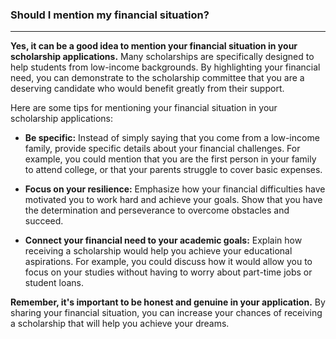 
### Should I mention my financial situation?
---
**Yes, it can be a good idea to mention your financial situation in your scholarship applications.** Many scholarships are specifically designed to help students from low-income backgrounds. By highlighting your financial need, you can demonstrate to the scholarship committee that you are a deserving candidate who would benefit greatly from their support.

Here are some tips for mentioning your financial situation in your scholarship applications:

- **Be specific:** Instead of simply saying that you come from a low-income family, provide specific details about your financial challenges. For example, you could mention that you are the first person in your family to attend college, or that your parents struggle to cover basic expenses.
  
- **Focus on your resilience:** Emphasize how your financial difficulties have motivated you to work hard and achieve your goals. Show that you have the determination and perseverance to overcome obstacles and succeed.
  
- **Connect your financial need to your academic goals:** Explain how receiving a scholarship would help you achieve your educational aspirations. For example, you could discuss how it would allow you to focus on your studies without having to worry about part-time jobs or student loans.

**Remember, it's important to be honest and genuine in your application.** By sharing your financial situation, you can increase your chances of receiving a scholarship that will help you achieve your dreams.